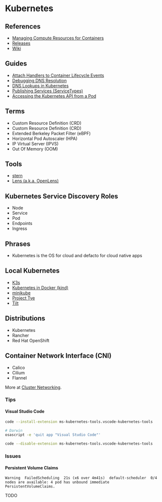 # Kubernetes

<!--
https://github.com/walidshaari/Certified-Kubernetes-Security-Specialist

https://linkedin.com/learning/paths/become-a-docker-administrator

https://linkedin.com/learning/kubernetes-microservices/tracing-issues-with-jaeger
https://linkedin.com/learning/learning-kubernetes/what-is-kubernetes

https://www.youtube.com/watch?v=QyG0WSCszYg
https://www.youtube.com/watch?v=lMb6wzy0PPA
https://www.youtube.com/watch?v=sGZx3OjMPQI
https://www.youtube.com/watch?v=zkDmJRlDqbw

Version 1.9.x
Version 1.21.0

datastore
dataeng

./.k8s
-->

## References

- [Managing Compute Resources for Containers](https://kubernetes.io/docs/concepts/configuration/manage-compute-resources-container/)
- [Releases](https://kubernetes.io/releases/)
- [Wiki](https://en.wikipedia.org/wiki/Kubernetes)

## Guides

- [Attach Handlers to Container Lifecycle Events](https://kubernetes.io/docs/tasks/configure-pod-container/attach-handler-lifecycle-event/)
- [Debugging DNS Resolution](https://kubernetes.io/docs/tasks/administer-cluster/dns-debugging-resolution/)
- [DNS Lookups in Kubernetes](https://mrkaran.dev/posts/ndots-kubernetes/)
- [Publishing Services (ServiceTypes)](https://kubernetes.io/docs/concepts/services-networking/service/#publishing-services-service-types)
- [Accessing the Kubernetes API from a Pod](https://kubernetes.io/docs/tasks/run-application/access-api-from-pod/)

## Terms

- Custom Resource Definition (CRD)
- Custom Resource Definition (CRD)
- Extended Berkeley Packet Filter (eBPF)
- Horizontal Pod Autoscaler (HPA)
- IP Virtual Server (IPVS)
- Out Of Memory (OOM)

## Tools

- [stern](/stern.md)
- [Lens (a.k.a. OpenLens)](/lens.md)

## Kubernetes Service Discovery Roles

- Node
- Service
- Pod
- Endpoints
- Ingress

## Phrases

- Kubernetes is the OS for cloud and defacto for cloud native apps

<!--
## Kubernetes Special Interest Groups (SIGs)
 -->

## Local Kubernetes

- [K3s](/k3s.md)
- [Kubernetes in Docker (kind)](/kind.md)
- [minikube](/minikube.md)
- [Project Tye](https://github.com/dotnet/tye)
- [Tilt](https://github.com/tilt-dev/tilt)

## Distributions

- Kubernetes
- Rancher
- Red Hat OpenShift

## Container Network Interface (CNI)

- Calico
- Cilium
- Flannel

More at [Cluster Networking](https://kubernetes.io/docs/concepts/cluster-administration/networking).

### Tips

#### Visual Studio Code

```sh
code --install-extension ms-kubernetes-tools.vscode-kubernetes-tools
```

```sh
# Darwin
osascript -e 'quit app "Visual Studio Code"'

code --disable-extension ms-kubernetes-tools.vscode-kubernetes-tools
```

### Issues

#### Persistent Volume Claims

```log
Warning  FailedScheduling  21s (x6 over 4m41s)  default-scheduler  0/4 nodes are available: 4 pod has unbound immediate PersistentVolumeClaims.
```

TODO

